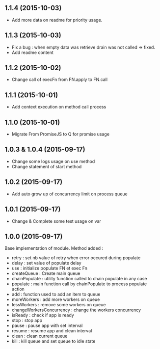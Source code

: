 ## 1.1.4 (2015-10-03) 

- Add more data on readme for priority usage.

## 1.1.3 (2015-10-03) 

- Fix a bug : when empty data was retrieve drain was not called => fixed.
- Add readme content

## 1.1.2 (2015-10-02) 

- Change call of execFn from FN.apply to FN.call

## 1.1.1  (2015-10-01)

- Add context execution on method call process

## 1.1.0 (2015-10-01)

- Migrate From PromiseJS to Q for promise usage

## 1.0.3 & 1.0.4 (2015-09-17)

- Change some logs usage on use method
- Change statement of start method 

## 1.0.2 (2015-09-17)

- Add auto grow up of concurrency limit on process queue

## 1.0.1 (2015-09-17)

- Change & Complete some test usage on var

## 1.0.0 (2015-09-17)

Base implementation of module.
Method added : 

 - retry : set nb value of retry when error occured during populate
 - delay : set value of populate delay
 - use  : initialize populate FN et exec Fn
 - createQueue : Create main queue
 - chainPopulate : utility function called to chain populate in any case 
 - populate : main function call by chainPopulate to process populate action
 - add : function used to add an item to queue
 - moreWorkers : add more workers on queue
 - lessWorkers : remove some workers on queue
 - changeWorkersConcurrency : change the workers concurrency
 - isReady : check if app is ready
 - stop : stop app
 - pause : pause app with set interval
 - resume : resume app and clean interval
 - clean : clean current queue
 - kill : kill queue and set queue to idle state
